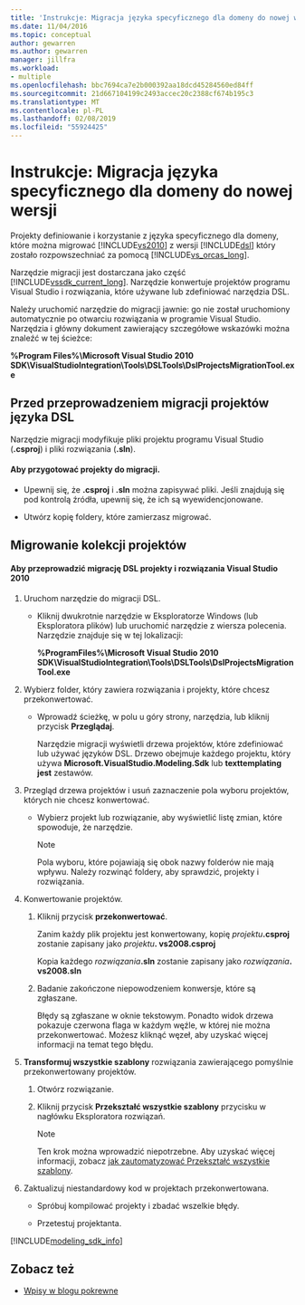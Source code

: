 ```yaml
---
title: 'Instrukcje: Migracja języka specyficznego dla domeny do nowej wersji'
ms.date: 11/04/2016
ms.topic: conceptual
author: gewarren
ms.author: gewarren
manager: jillfra
ms.workload:
- multiple
ms.openlocfilehash: bbc7694ca7e2b000392aa18dcd45284560ed84ff
ms.sourcegitcommit: 21d667104199c2493accec20c2388cf674b195c3
ms.translationtype: MT
ms.contentlocale: pl-PL
ms.lasthandoff: 02/08/2019
ms.locfileid: "55924425"
---
```

# <a name="how-to-migrate-a-domain-specific-language-to-a-new-version"></a>Instrukcje: Migracja języka specyficznego dla domeny do nowej wersji
Projekty definiowanie i korzystanie z języka specyficznego dla domeny, które można migrować [!INCLUDE[vs2010](../misc/includes/vs2010_md.md)] z wersji [!INCLUDE[dsl](../modeling/includes/dsl_md.md)] który zostało rozpowszechniać za pomocą [!INCLUDE[vs_orcas_long](../debugger/includes/vs_orcas_long_md.md)].

 Narzędzie migracji jest dostarczana jako część [!INCLUDE[vssdk_current_long](../misc/includes/vssdk_current_long_md.md)]. Narzędzie konwertuje projektów programu Visual Studio i rozwiązania, które używane lub zdefiniować narzędzia DSL.

 Należy uruchomić narzędzie do migracji jawnie: go nie został uruchomiony automatycznie po otwarciu rozwiązania w programie Visual Studio. Narzędzia i główny dokument zawierający szczegółowe wskazówki można znaleźć w tej ścieżce:

 **%Program Files%\Microsoft Visual Studio 2010 SDK\VisualStudioIntegration\Tools\DSLTools\DslProjectsMigrationTool.exe**

## <a name="before-you-migrate-your-dsl-projects"></a>Przed przeprowadzeniem migracji projektów języka DSL
 Narzędzie migracji modyfikuje pliki projektu programu Visual Studio (**.csproj**) i pliki rozwiązania (**.sln**).

#### <a name="to-prepare-projects-for-migration"></a>Aby przygotować projekty do migracji.

-   Upewnij się, że **.csproj** i **.sln** można zapisywać pliki. Jeśli znajdują się pod kontrolą źródła, upewnij się, że ich są wyewidencjonowane.

-   Utwórz kopię foldery, które zamierzasz migrować.

## <a name="migrating-a-collection-of-projects"></a>Migrowanie kolekcji projektów

#### <a name="to-migrate-dsl-projects-and-solutions-to-visual-studio-2010"></a>Aby przeprowadzić migrację DSL projekty i rozwiązania Visual Studio 2010

1. Uruchom narzędzie do migracji DSL.

   -   Kliknij dwukrotnie narzędzie w Eksploratorze Windows (lub Eksploratora plików) lub uruchomić narzędzie z wiersza polecenia. Narzędzie znajduje się w tej lokalizacji:

        **%ProgramFiles%\Microsoft Visual Studio 2010 SDK\VisualStudioIntegration\Tools\DSLTools\DslProjectsMigrationTool.exe**

2. Wybierz folder, który zawiera rozwiązania i projekty, które chcesz przekonwertować.

   - Wprowadź ścieżkę, w polu u góry strony, narzędzia, lub kliknij przycisk **Przeglądaj**.

     Narzędzie migracji wyświetli drzewa projektów, które zdefiniować lub używać języków DSL. Drzewo obejmuje każdego projektu, który używa **Microsoft.VisualStudio.Modeling.Sdk** lub **texttemplating jest** zestawów.

3. Przegląd drzewa projektów i usuń zaznaczenie pola wyboru projektów, których nie chcesz konwertować.

   -   Wybierz projekt lub rozwiązanie, aby wyświetlić listę zmian, które spowoduje, że narzędzie.

       > [!NOTE]
       >  Pola wyboru, które pojawiają się obok nazwy folderów nie mają wpływu. Należy rozwinąć foldery, aby sprawdzić, projekty i rozwiązania.

4. Konwertowanie projektów.

   1.  Kliknij przycisk **przekonwertować**.

        Zanim każdy plik projektu jest konwertowany, kopię _projektu_**.csproj** zostanie zapisany jako _projektu_**. vs2008.csproj**

        Kopia każdego _rozwiązania_**.sln** zostanie zapisany jako _rozwiązania_**. vs2008.sln**

   2.  Badanie zakończone niepowodzeniem konwersje, które są zgłaszane.

        Błędy są zgłaszane w oknie tekstowym. Ponadto widok drzewa pokazuje czerwona flaga w każdym węźle, w której nie można przekonwertować. Możesz kliknąć węzeł, aby uzyskać więcej informacji na temat tego błędu.

5. **Transformuj wszystkie szablony** rozwiązania zawierającego pomyślnie przekonwertowany projektów.

   1.  Otwórz rozwiązanie.

   2.  Kliknij przycisk **Przekształć wszystkie szablony** przycisku w nagłówku Eksploratora rozwiązań.

       > [!NOTE]
       >  Ten krok można wprowadzić niepotrzebne. Aby uzyskać więcej informacji, zobacz [jak zautomatyzować Przekształć wszystkie szablony](/previous-versions/visualstudio/visual-studio-2012/ff521399\(v\=vs.110\)).

6. Zaktualizuj niestandardowy kod w projektach przekonwertowana.

   -   Spróbuj kompilować projekty i zbadać wszelkie błędy.

   -   Przetestuj projektanta.


[!INCLUDE[modeling_sdk_info](includes/modeling_sdk_info.md)]

## <a name="see-also"></a>Zobacz też

- [Wpisy w blogu pokrewne](https://blogs.msdn.microsoft.com/visualstudioalm/tag/code-index/)